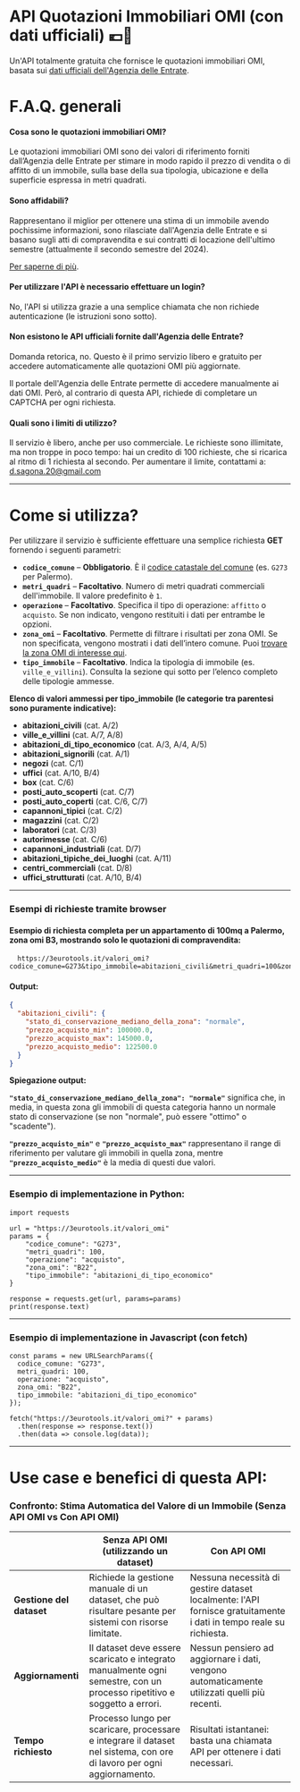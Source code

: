 # API Quotazioni Immobiliari OMI (con dati ufficiali) 💶🏡
Un'API totalmente gratuita che fornisce le quotazioni immobiliari OMI, basata sui [dati ufficiali dell'Agenzia delle Entrate](https://www.agenziaentrate.gov.it/portale/schede/fabbricatiterreni/omi/banche-dati/quotazioni-immobiliari).

# F.A.Q. generali
#### Cosa sono le quotazioni immobiliari OMI?
Le quotazioni immobiliari OMI sono dei valori di riferimento forniti dall’Agenzia delle Entrate per stimare in modo rapido il prezzo di vendita o di affitto di un immobile, sulla base della sua tipologia, ubicazione e della superficie espressa in metri quadrati.

#### Sono affidabili?
Rappresentano il miglior per ottenere una stima di un immobile avendo pochissime informazioni, sono rilasciate dall'Agenzia delle Entrate e si basano sugli atti di compravendita e sui contratti di locazione dell'ultimo semestre (attualmente il secondo semestre del 2024).

[Per saperne di più](https://www.agenziaentrate.gov.it/portale/schede/fabbricatiterreni/omi/banche-dati/quotazioni-immobiliari).

#### Per utilizzare l'API è necessario effettuare un login?
No, l'API si utilizza grazie a una semplice chiamata che non richiede autenticazione (le istruzioni sono sotto).

#### Non esistono le API ufficiali fornite dall'Agenzia delle Entrate?
Domanda retorica, no. Questo è il primo servizio libero e gratuito per accedere automaticamente alle quotazioni OMI più aggiornate.

Il portale dell'Agenzia delle Entrate permette di accedere manualmente ai dati OMI. Però, al contrario di questa API, richiede di completare un CAPTCHA per ogni richiesta.

#### Quali sono i limiti di utilizzo?
Il servizio è libero, anche per uso commerciale. Le richieste sono illimitate, ma non troppe in poco tempo: hai un credito di 100 richieste, che si ricarica al ritmo di 1 richiesta al secondo.
Per aumentare il limite, contattami a: d.sagona.20@gmail.com

***

# Come si utilizza?

Per utilizzare il servizio è sufficiente effettuare una semplice richiesta **GET** fornendo i seguenti parametri:

- **`codice_comune`** – **Obbligatorio**. È il [codice catastale del comune](https://www.agenziaentrate.gov.it/portale/documents/20143/448384/Tabella+codici+catastali+comuni_T4_codicicatastali_comuni_24_05_2019.pdf/d4fa70bd-f4bd-caba-24cb-5cc3611237c0) (es. `G273` per Palermo).
- **`metri_quadri`** – **Facoltativo**. Numero di metri quadrati commerciali dell'immobile. Il valore predefinito è `1`.
- **`operazione`** – **Facoltativo**. Specifica il tipo di operazione: `affitto` o `acquisto`. Se non indicato, vengono restituiti i dati per entrambe le opzioni.
- **`zona_omi`** – **Facoltativo**. Permette di filtrare i risultati per zona OMI. Se non specificata, vengono mostrati i dati dell’intero comune. Puoi [trovare la zona OMI di interesse qui](https://www1.agenziaentrate.gov.it/servizi/geopoi_omi/index.php).
- **`tipo_immobile`** – **Facoltativo**. Indica la tipologia di immobile (es. `ville_e_villini`). Consulta la sezione qui sotto per l’elenco completo delle tipologie ammesse.

**Elenco di valori ammessi per tipo_immobile (le categorie tra parentesi sono puramente indicative):**

- **abitazioni_civili** (cat. A/2)  
- **ville_e_villini** (cat. A/7, A/8)
- **abitazioni_di_tipo_economico** (cat. A/3, A/4, A/5)  
- **abitazioni_signorili** (cat. A/1)  
- **negozi** (cat. C/1)  
- **uffici** (cat. A/10, B/4)  
- **box** (cat. C/6)  
- **posti_auto_scoperti** (cat. C/7)  
- **posti_auto_coperti** (cat. C/6, C/7)  
- **capannoni_tipici** (cat. C/2)  
- **magazzini** (cat. C/2)  
- **laboratori** (cat. C/3)  
- **autorimesse** (cat. C/6)  
- **capannoni_industriali** (cat. D/7)  
- **abitazioni_tipiche_dei_luoghi** (cat. A/11)  
- **centri_commerciali** (cat. D/8)  
- **uffici_strutturati** (cat. A/10, B/4)

***

### Esempi di richieste tramite browser

#### **Esempio di richiesta completa per un appartamento di 100mq a Palermo, zona omi B3, mostrando solo le quotazioni di compravendita:**
      https://3eurotools.it/valori_omi?codice_comune=G273&tipo_immobile=abitazioni_civili&metri_quadri=100&zona_omi=B3&operazione=acquisto

#### **Output:**

```json
{
  "abitazioni_civili": {
    "stato_di_conservazione_mediano_della_zona": "normale",
    "prezzo_acquisto_min": 100000.0,
    "prezzo_acquisto_max": 145000.0,
    "prezzo_acquisto_medio": 122500.0
  }
}
```
**Spiegazione output:**

**``"stato_di_conservazione_mediano_della_zona": "normale"``** significa che, in media, in questa zona gli immobili di questa categoria hanno un normale stato di conservazione (se non "normale", può essere "ottimo" o "scadente").

**``"prezzo_acquisto_min"``** e **``"prezzo_acquisto_max"``** rappresentano il range di riferimento per valutare gli immobili in quella zona, mentre **``"prezzo_acquisto_medio"``** è la media di questi due valori.

***

### Esempio di implementazione in Python:
    import requests

    url = "https://3eurotools.it/valori_omi"
    params = {
        "codice_comune": "G273",
        "metri_quadri": 100,
        "operazione": "acquisto",
        "zona_omi": "B22",
        "tipo_immobile": "abitazioni_di_tipo_economico"
    }
    
    response = requests.get(url, params=params)
    print(response.text)

***

### Esempio di implementazione in Javascript (con fetch)
    const params = new URLSearchParams({
      codice_comune: "G273",
      metri_quadri: 100,
      operazione: "acquisto",
      zona_omi: "B22",
      tipo_immobile: "abitazioni_di_tipo_economico"
    });
    
    fetch("https://3eurotools.it/valori_omi?" + params)
      .then(response => response.text())
      .then(data => console.log(data));

***
# Use case e benefici di questa API:

### **Confronto: Stima Automatica del Valore di un Immobile (Senza API OMI vs Con API OMI)**

|                   | **Senza API OMI (utilizzando un dataset)**                                                                                     | **Con API OMI**                                                                                       |
|------------------------------|-----------------------------------------------------------------------------------------------------------------------------------|-----------------------------------------------------------------------------------------------------------|
| **Gestione del dataset**     | Richiede la gestione manuale di un dataset, che può risultare pesante per sistemi con risorse limitate.                   | Nessuna necessità di gestire dataset localmente: l'API fornisce gratuitamente i dati in tempo reale su richiesta.       |
| **Aggiornamenti**            | Il dataset deve essere scaricato e integrato manualmente ogni semestre, con un processo ripetitivo e soggetto a errori.            | Nessun pensiero ad aggiornare i dati, vengono automaticamente utilizzati quelli più recenti.     |
| **Tempo richiesto**          | Processo lungo per scaricare, processare e integrare il dataset nel sistema, con ore di lavoro per ogni aggiornamento.            | Risultati istantanei: basta una chiamata API per ottenere i dati necessari.                              |


